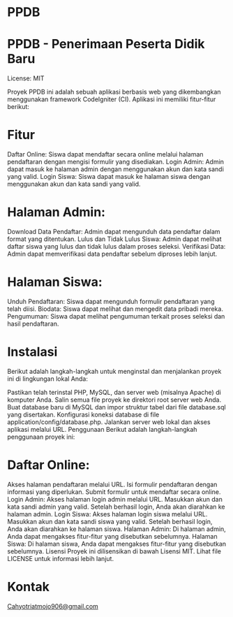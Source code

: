 # PPDB
# PPDB - Penerimaan Peserta Didik Baru
License: MIT

Proyek PPDB ini adalah sebuah aplikasi berbasis web yang dikembangkan menggunakan framework CodeIgniter (CI). Aplikasi ini memiliki fitur-fitur berikut:

# Fitur
Daftar Online: Siswa dapat mendaftar secara online melalui halaman pendaftaran dengan mengisi formulir yang disediakan.
Login Admin: Admin dapat masuk ke halaman admin dengan menggunakan akun dan kata sandi yang valid.
Login Siswa: Siswa dapat masuk ke halaman siswa dengan menggunakan akun dan kata sandi yang valid.
# Halaman Admin:
Download Data Pendaftar: Admin dapat mengunduh data pendaftar dalam format yang ditentukan.
Lulus dan Tidak Lulus Siswa: Admin dapat melihat daftar siswa yang lulus dan tidak lulus dalam proses seleksi.
Verifikasi Data: Admin dapat memverifikasi data pendaftar sebelum diproses lebih lanjut.
# Halaman Siswa:
Unduh Pendaftaran: Siswa dapat mengunduh formulir pendaftaran yang telah diisi.
Biodata: Siswa dapat melihat dan mengedit data pribadi mereka.
Pengumuman: Siswa dapat melihat pengumuman terkait proses seleksi dan hasil pendaftaran.
# Instalasi
Berikut adalah langkah-langkah untuk menginstal dan menjalankan proyek ini di lingkungan lokal Anda:

Pastikan telah terinstal PHP, MySQL, dan server web (misalnya Apache) di komputer Anda.
Salin semua file proyek ke direktori root server web Anda.
Buat database baru di MySQL dan impor struktur tabel dari file database.sql yang disertakan.
Konfigurasi koneksi database di file application/config/database.php.
Jalankan server web lokal dan akses aplikasi melalui URL.
Penggunaan
Berikut adalah langkah-langkah penggunaan proyek ini:

# Daftar Online:
Akses halaman pendaftaran melalui URL.
Isi formulir pendaftaran dengan informasi yang diperlukan.
Submit formulir untuk mendaftar secara online.
Login Admin:
Akses halaman login admin melalui URL.
Masukkan akun dan kata sandi admin yang valid.
Setelah berhasil login, Anda akan diarahkan ke halaman admin.
Login Siswa:
Akses halaman login siswa melalui URL.
Masukkan akun dan kata sandi siswa yang valid.
Setelah berhasil login, Anda akan diarahkan ke halaman siswa.
Halaman Admin:
Di halaman admin, Anda dapat mengakses fitur-fitur yang disebutkan sebelumnya.
Halaman Siswa:
Di halaman siswa, Anda dapat mengakses fitur-fitur yang disebutkan sebelumnya.
Lisensi
Proyek ini dilisensikan di bawah Lisensi MIT. Lihat file LICENSE untuk informasi lebih lanjut.

# Kontak
Cahyotriatmojo906@gmail.com

